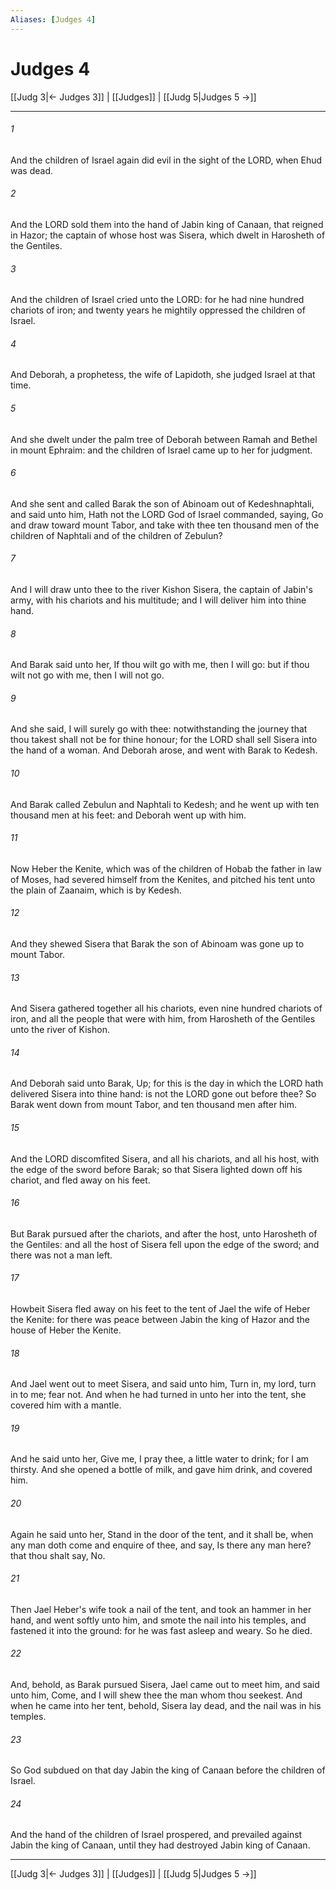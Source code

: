 ```yaml
---
Aliases: [Judges 4]
---
```

# Judges 4

[[Judg 3|← Judges 3]] | [[Judges]] | [[Judg 5|Judges 5 →]]
***



###### 1 
And the children of Israel again did evil in the sight of the LORD, when Ehud was dead. 

###### 2 
And the LORD sold them into the hand of Jabin king of Canaan, that reigned in Hazor; the captain of whose host was Sisera, which dwelt in Harosheth of the Gentiles. 

###### 3 
And the children of Israel cried unto the LORD: for he had nine hundred chariots of iron; and twenty years he mightily oppressed the children of Israel. 

###### 4 
And Deborah, a prophetess, the wife of Lapidoth, she judged Israel at that time. 

###### 5 
And she dwelt under the palm tree of Deborah between Ramah and Bethel in mount Ephraim: and the children of Israel came up to her for judgment. 

###### 6 
And she sent and called Barak the son of Abinoam out of Kedeshnaphtali, and said unto him, Hath not the LORD God of Israel commanded, saying, Go and draw toward mount Tabor, and take with thee ten thousand men of the children of Naphtali and of the children of Zebulun? 

###### 7 
And I will draw unto thee to the river Kishon Sisera, the captain of Jabin's army, with his chariots and his multitude; and I will deliver him into thine hand. 

###### 8 
And Barak said unto her, If thou wilt go with me, then I will go: but if thou wilt not go with me, then I will not go. 

###### 9 
And she said, I will surely go with thee: notwithstanding the journey that thou takest shall not be for thine honour; for the LORD shall sell Sisera into the hand of a woman. And Deborah arose, and went with Barak to Kedesh. 

###### 10 
And Barak called Zebulun and Naphtali to Kedesh; and he went up with ten thousand men at his feet: and Deborah went up with him. 

###### 11 
Now Heber the Kenite, which was of the children of Hobab the father in law of Moses, had severed himself from the Kenites, and pitched his tent unto the plain of Zaanaim, which is by Kedesh. 

###### 12 
And they shewed Sisera that Barak the son of Abinoam was gone up to mount Tabor. 

###### 13 
And Sisera gathered together all his chariots, even nine hundred chariots of iron, and all the people that were with him, from Harosheth of the Gentiles unto the river of Kishon. 

###### 14 
And Deborah said unto Barak, Up; for this is the day in which the LORD hath delivered Sisera into thine hand: is not the LORD gone out before thee? So Barak went down from mount Tabor, and ten thousand men after him. 

###### 15 
And the LORD discomfited Sisera, and all his chariots, and all his host, with the edge of the sword before Barak; so that Sisera lighted down off his chariot, and fled away on his feet. 

###### 16 
But Barak pursued after the chariots, and after the host, unto Harosheth of the Gentiles: and all the host of Sisera fell upon the edge of the sword; and there was not a man left. 

###### 17 
Howbeit Sisera fled away on his feet to the tent of Jael the wife of Heber the Kenite: for there was peace between Jabin the king of Hazor and the house of Heber the Kenite. 

###### 18 
And Jael went out to meet Sisera, and said unto him, Turn in, my lord, turn in to me; fear not. And when he had turned in unto her into the tent, she covered him with a mantle. 

###### 19 
And he said unto her, Give me, I pray thee, a little water to drink; for I am thirsty. And she opened a bottle of milk, and gave him drink, and covered him. 

###### 20 
Again he said unto her, Stand in the door of the tent, and it shall be, when any man doth come and enquire of thee, and say, Is there any man here? that thou shalt say, No. 

###### 21 
Then Jael Heber's wife took a nail of the tent, and took an hammer in her hand, and went softly unto him, and smote the nail into his temples, and fastened it into the ground: for he was fast asleep and weary. So he died. 

###### 22 
And, behold, as Barak pursued Sisera, Jael came out to meet him, and said unto him, Come, and I will shew thee the man whom thou seekest. And when he came into her tent, behold, Sisera lay dead, and the nail was in his temples. 

###### 23 
So God subdued on that day Jabin the king of Canaan before the children of Israel. 

###### 24 
And the hand of the children of Israel prospered, and prevailed against Jabin the king of Canaan, until they had destroyed Jabin king of Canaan.

***
[[Judg 3|← Judges 3]] | [[Judges]] | [[Judg 5|Judges 5 →]]
